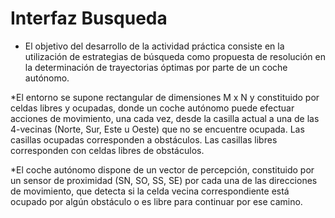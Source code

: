 # Interfaz Busqueda

* El objetivo del desarrollo de la actividad práctica consiste en la utilización de estrategias de búsqueda como propuesta de resolución en la determinación de trayectorias óptimas por parte de un coche autónomo.

*El entorno se supone rectangular de dimensiones M x N y constituido por celdas libres y ocupadas, donde un coche autónomo puede efectuar acciones de movimiento, una cada vez, desde la casilla actual a una de las 4-vecinas (Norte, Sur, Este u Oeste) que no se encuentre ocupada. Las casillas ocupadas corresponden a obstáculos. Las casillas libres corresponden con celdas libres de obstáculos.

*El coche autónomo dispone de un vector de percepción, constituido por un sensor de proximidad (SN, SO, SS, SE) por cada una de las direcciones de movimiento, que detecta si la celda vecina correspondiente está ocupado por algún obstáculo o es libre para continuar por ese camino.